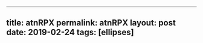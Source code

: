 ---
 title: atnRPX
 permalink: atnRPX
 layout: post
 date: 2019-02-24
 tags: [ellipses]
 ---

```latex$ \lim_{x\to 0} f(x) = f(0) $
```